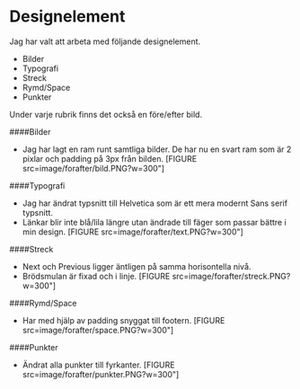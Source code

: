 ---
---
Designelement
=======================

Jag har valt att arbeta med följande designelement.

+ Bilder
+ Typografi
+ Streck
+ Rymd/Space
+ Punkter

Under varje rubrik finns det också en före/efter bild.

####Bilder
+ Jag har lagt en ram runt samtliga bilder. De har nu en svart ram som är 2 pixlar och padding på 3px från bilden.
[FIGURE src=image/forafter/bild.PNG?w=300"]

####Typografi
+ Jag har ändrat typsnitt till Helvetica som är ett mera modernt Sans serif typsnitt.
+ Länkar blir inte blå/lila längre utan ändrade till fäger som passar bättre i min design.
[FIGURE src=image/forafter/text.PNG?w=300"]

####Streck
+ Next och Previous ligger äntligen på samma horisontella nivå.
+ Brödsmulan är fixad och i linje.
[FIGURE src=image/forafter/streck.PNG?w=300"]

####Rymd/Space
+ Har med hjälp av padding snyggat till footern.
[FIGURE src=image/forafter/space.PNG?w=300"]

####Punkter
+ Ändrat alla punkter till fyrkanter.
[FIGURE src=image/forafter/punkter.PNG?w=300"]
